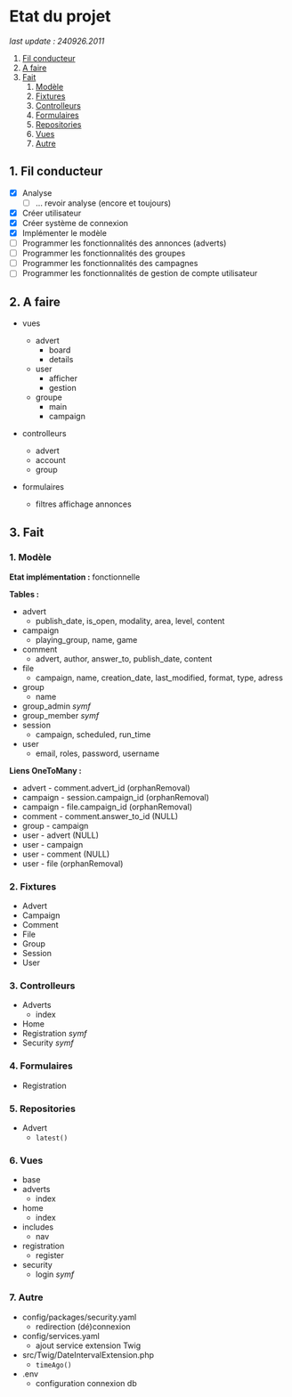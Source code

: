 # Etat du projet

*last update : 240926.2011*

1. [Fil conducteur](#1-fil-conducteur)
2. [A faire](#2-a-faire)
2. [Fait](#3-fait)
    1. [Modèle](#1-modèle)
    2. [Fixtures](#2-fixtures)
    2. [Controlleurs](#3-controlleurs)
    2. [Formulaires](#4-formulaires)
    2. [Repositories](#5-repositories)
    2. [Vues](#6-vues)
    2. [Autre](#7-autre)

## 1. Fil conducteur

- [X] Analyse
    - [ ] ... revoir analyse (encore et toujours)
- [X] Créer utilisateur
- [X] Créer système de connexion
- [X] Implémenter le modèle
- [ ] Programmer les fonctionnalités des annonces (adverts)
- [ ] Programmer les fonctionnalités des groupes
- [ ] Programmer les fonctionnalités des campagnes
- [ ] Programmer les fonctionnalités de gestion de compte utilisateur

## 2. A faire

- vues
    - advert
        - board
        - details
    - user
        - afficher
        - gestion
    - groupe
        - main
        - campaign

- controlleurs
    - advert
    - account
    - group

- formulaires
    - filtres affichage annonces

## 3. Fait

### 1. Modèle

**Etat implémentation :** fonctionnelle

**Tables :**

- advert
    - publish_date, is_open, modality, area, level, content
- campaign
    - playing_group, name, game
- comment
    - advert, author, answer_to, publish_date, content
- file
    - campaign, name, creation_date, last_modified, format, type, adress
- group
    - name
- group_admin *symf*
- group_member *symf*
- session
    - campaign, scheduled, run_time
- user
    - email, roles, password, username

**Liens OneToMany :**
- advert - comment.advert_id (orphanRemoval)
- campaign - session.campaign_id (orphanRemoval)
- campaign - file.campaign_id (orphanRemoval)
- comment - comment.answer_to_id (NULL)
- group - campaign
- user - advert (NULL)
- user - campaign
- user - comment (NULL)
- user - file (orphanRemoval)

### 2. Fixtures

- Advert
- Campaign
- Comment
- File
- Group
- Session
- User

### 3. Controlleurs

- Adverts
    - index
- Home
- Registration *symf*
- Security *symf*

### 4. Formulaires

- Registration

### 5. Repositories

- Advert
    - `latest()`

### 6. Vues

- base
- adverts
    - index
- home
    - index
- includes
    - nav
- registration
    - register
- security
    - login *symf*

### 7. Autre

- config/packages/security.yaml
    - redirection (dé)connexion
- config/services.yaml
    - ajout service extension Twig
- src/Twig/DateIntervalExtension.php
    - `timeAgo()`
- .env
    - configuration connexion db